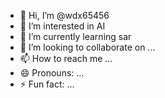 - 👋 Hi, I’m @wdx65456
- 👀 I’m interested in AI
- 🌱 I’m currently learning sar
- 💞️ I’m looking to collaborate on ...
- 📫 How to reach me ...
- 😄 Pronouns: ...
- ⚡ Fun fact: ...

<!---
wdx65456/wdx65456 is a ✨ special ✨ repository because its `README.md` (this file) appears on your GitHub profile.
You can click the Preview link to take a look at your changes.
--->
